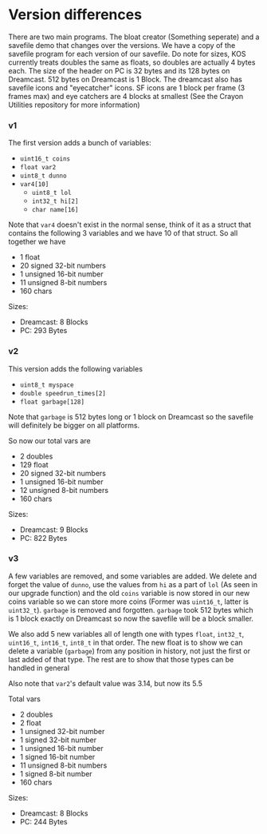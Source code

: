 # Version differences

There are two main programs. The bloat creator (Something seperate) and a savefile demo that changes over the versions. We have a copy of the savefile program for each version of our savefile. Do note for sizes, KOS currently treats doubles the same as floats, so doubles are actually 4 bytes each. The size of the header on PC is 32 bytes and its 128 bytes on Dreamcast. 512 bytes on Dreamcast is 1 Block. The dreamcast also has savefile icons and "eyecatcher" icons. SF icons are 1 block per frame (3 frames max) and eye catchers are 4 blocks at smallest (See the Crayon Utilities repository for more information)

### v1

The first version adds a bunch of variables:

- `uint16_t coins`
- `float var2`
- `uint8_t dunno`
- `var4[10]`
	- `uint8_t lol`
	- `int32_t hi[2]`
	- `char name[16]`

Note that `var4` doesn't exist in the normal sense, think of it as a struct that contains the following 3 variables and we have 10 of that struct. So all together we have

- 1 float
- 20 signed 32-bit numbers
- 1 unsigned 16-bit number
- 11 unsigned 8-bit numbers
- 160 chars

Sizes:
- Dreamcast: 8 Blocks
- PC: 293 Bytes

### v2

This version adds the following variables

- `uint8_t myspace`
- `double speedrun_times[2]`
- `float garbage[128]`

Note that `garbage` is 512 bytes long or 1 block on Dreamcast so the savefile will definitely be bigger on all platforms.

So now our total vars are

- 2 doubles
- 129 float
- 20 signed 32-bit numbers
- 1 unsigned 16-bit number
- 12 unsigned 8-bit numbers
- 160 chars

Sizes:
- Dreamcast: 9 Blocks
- PC: 822 Bytes

### v3

A few variables are removed, and some variables are added. We delete and forget the value of `dunno`, use the values from `hi` as a part of `lol` (As seen in our upgrade function) and the old `coins` variable is now stored in our new coins variable so we can store more coins (Former was `uint16_t`, latter is `uint32_t`). `garbage` is removed and forgotten. `garbage` took 512 bytes which is 1 block exactly on Dreamcast so now the savefile will be a block smaller.

We also add 5 new variables all of length one with types `float`, `int32_t`, `uint16_t`, `int16_t`, `int8_t` in that order. The new float is to show we can delete a variable (`garbage`) from any position in history, not just the first or last added of that type. The rest are to show that those types can be handled in general

Also note that `var2`'s default value was 3.14, but now its 5.5

Total vars
- 2 doubles
- 2 float
- 1 unsigned 32-bit number
- 1 signed 32-bit number
- 1 unsigned 16-bit number
- 1 signed 16-bit number
- 11 unsigned 8-bit numbers
- 1 signed 8-bit number
- 160 chars

Sizes:
- Dreamcast: 8 Blocks
- PC: 244 Bytes
